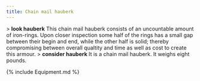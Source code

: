```yaml
---
title: Chain mail hauberk
---
```


\> **look hauberk**
This chain mail hauberk consists of an uncountable amount of iron-rings.
Upon
closer inspection some half of the rings has a small gap between their
begin
and end, while the other half is solid; thereby compromising between
overall
qualtity and time as well as cost to create this armour.
\> **consider hauberk**
It is a chain mail hauberk.
It weighs eight pounds.

{% include Equipment.md %}